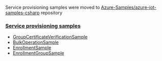 Service provisioning samples were moved to [Azure-Samples/azure-iot-samples-csharp][samples-repo] repository

### [Service provisioning samples][service-prov-samples]
* [GroupCertificateVerificationSample][group-cert-sample]
* [BulkOperationSample][bulk-op-sample]
* [EnrollmentSample][enrollment-sample]
* [EnrollmentGroupSample][enrollment-group-sample]

[samples-repo]: https://github.com/Azure-Samples/azure-iot-samples-csharp
[service-prov-samples]: https://github.com/Azure-Samples/azure-iot-samples-csharp/tree/master/provisioning/Samples/service
[group-cert-sample]: https://github.com/Azure-Samples/azure-iot-samples-csharp/tree/master/provisioning/Samples/service/GroupCertificateVerificationSample
[bulk-op-sample]: https://github.com/Azure-Samples/azure-iot-samples-csharp/tree/master/provisioning/Samples/service/BulkOperationSample
[enrollment-sample]: https://github.com/Azure-Samples/azure-iot-samples-csharp/tree/master/provisioning/Samples/service/EnrollmentSample
[enrollment-group-sample]: https://github.com/Azure-Samples/azure-iot-samples-csharp/tree/master/provisioning/Samples/service/EnrollmentGroupSample